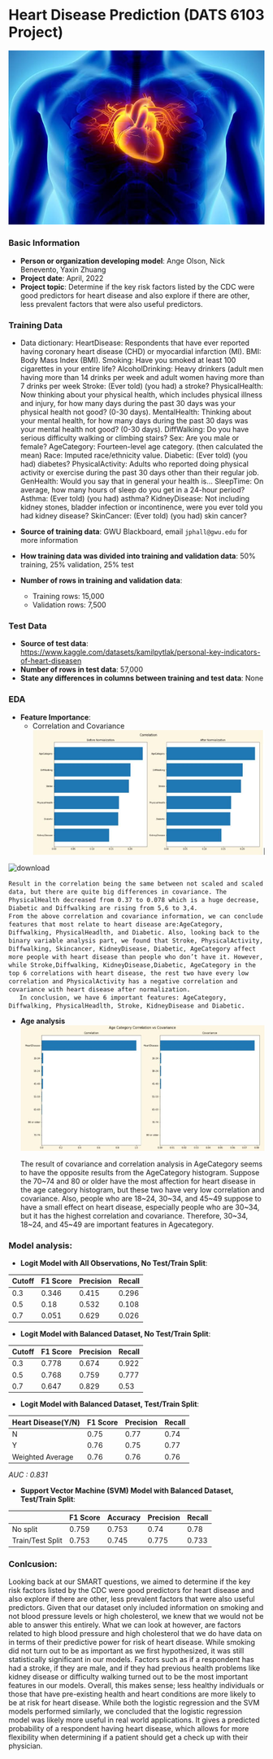 # Heart Disease Prediction (DATS 6103 Project)

![download](https://github.com/NickBenevento/DATS_6103_Project/blob/main/hd.jpg)
### Basic Information

* **Person or organization developing model**: Ange Olson, Nick Benevento, Yaxin Zhuang
* **Project date**: April, 2022
* **Project topic**: Determine if the key risk factors listed by the CDC were good predictors for heart disease and also explore if there are other, less prevalent factors that were also useful predictors. 

### Training Data

* Data dictionary: 
HeartDisease: Respondents that have ever reported having coronary heart disease (CHD) or myocardial infarction (MI).
BMI: Body Mass Index (BMI).
Smoking: Have you smoked at least 100 cigarettes in your entire life?
AlcoholDrinking: Heavy drinkers (adult men having more than 14 drinks per week and adult women having more than 7 drinks per week
Stroke: (Ever told) (you had) a stroke?
PhysicalHealth: Now thinking about your physical health, which includes physical illness and injury, for how many days during the past 30 days was your physical health not good? (0-30 days).
MentalHealth: Thinking about your mental health, for how many days during the past 30 days was your mental health not good? (0-30 days).
DiffWalking: Do you have serious difficulty walking or climbing stairs?
Sex: Are you male or female?
AgeCategory: Fourteen-level age category. (then calculated the mean)
Race: Imputed race/ethnicity value.
Diabetic: (Ever told) (you had) diabetes?
PhysicalActivity: Adults who reported doing physical activity or exercise during the past 30 days other than their regular job.
GenHealth: Would you say that in general your health is...
SleepTime: On average, how many hours of sleep do you get in a 24-hour period?
Asthma: (Ever told) (you had) asthma?
KidneyDisease: Not including kidney stones, bladder infection or incontinence, were you ever told you had kidney disease?
SkinCancer: (Ever told) (you had) skin cancer?

* **Source of training data**: GWU Blackboard, email `jphall@gwu.edu` for more information
* **How training data was divided into training and validation data**: 50% training, 25% validation, 25% test
* **Number of rows in training and validation data**:
  * Training rows: 15,000
  * Validation rows: 7,500

### Test Data
* **Source of test data**: https://www.kaggle.com/datasets/kamilpytlak/personal-key-indicators-of-heart-diseasen
* **Number of rows in test data**: 57,000
* **State any differences in columns between training and test data**: None

### EDA

* **Feature Importance**:
  * Correlation and Covariance
![download](https://github.com/NickBenevento/DATS_6103_Project/blob/main/correlation_features.JPG)

![download](https://github.com/NickBenevento/DATS_6103_Project/blob/main/coovariance_features.JPG)

    Result in the correlation being the same between not scaled and scaled data, but there are quite big differences in covariance. The PhysicalHealth decreased from 0.37 to 0.078 which is a huge decrease, Diabetic and Diffwalking are rising from 5,6 to 3,4. 
    From the above correlation and covariance information, we can conclude features that most relate to heart disease are:AgeCategory, Diffwalking, PhysicalHeadlth, and Diabetic. Also, looking back to the binary variable analysis part, we found that Stroke, PhysicalActivity, Diffwalking, Skincancer, KidneyDisease, Diabetic, AgeCategory affect more people with heart disease than people who don’t have it. However, while Stroke,Diffwalking, KidneyDisease,Diabetic, AgeCategory in the top 6 correlations with heart disease, the rest two have every low correlation and PhysicalActivity has a negative correlation and covariance with heart disease after normalization. 
	   In conclusion, we have 6 important features: AgeCategory, Diffwalking, PhysicalHeadlth, Stroke, KidneyDisease and Diabetic.  
    
* **Age analysis**
![download](https://github.com/NickBenevento/DATS_6103_Project/blob/main/age_analysis.JPG)

    The result of covariance and correlation analysis in AgeCategory seems to have the opposite results from the AgeCategory histogram. Suppose the 70~74 and 80 or older have the most affection for heart disease in the age category histogram, but these two have very low correlation and covariance. Also, people who are 18~24, 30~34, and 45~49 suppose to have a small effect on heart disease, especially people who are 30~34, but it has the highest correlation and covariance. Therefore, 30~34, 18~24, and 45~49 are important features in Agecategory.




### Model analysis:
* **Logit Model with All Observations, No Test/Train Split**:

| Cutoff | F1 Score | Precision | Recall |
| ------ | -------- | --------- | ------ |
| 0.3 | 0.346 | 0.415 | 0.296 |
| 0.5 | 0.18 | 0.532 | 0.108 |
| 0.7 | 0.051 | 0.629 | 0.026 |

* **Logit Model with Balanced Dataset, No Test/Train Split**:

| Cutoff | F1 Score | Precision | Recall |
| ------ | -------- | --------- | ------ |
| 0.3 | 0.778 | 0.674 | 0.922 |
| 0.5 | 0.768 | 0.759 | 0.777 |
| 0.7 | 0.647 | 0.829 | 0.53 |

* **Logit Model with Balanced Dataset, Test/Train Split**:

| Heart Disease(Y/N) | F1 Score | Precision | Recall |
| ------ | -------- | --------- | ------ |
| N | 0.75 | 0.77 | 0.74 |
| Y | 0.76 | 0.75 | 0.77 |
| Weighted Average | 0.76 | 0.76 | 0.76 |

*AUC : 0.831*

* **Support Vector Machine (SVM) Model with Balanced Dataset, Test/Train Split**:

|    | F1 Score | Accuracy | Precision | Recall |
| ------ | -------- | --------- | --------- | ------ |
| No split | 0.759 | 0.753 | 0.74 | 0.78 |
| Train/Test Split | 0.753 | 0.745 | 0.775 | 0.733 |


### Conlcusion:
   Looking back at our SMART questions, we aimed to determine if the key risk factors listed by the CDC were good predictors for heart disease and also explore if there are other, less prevalent factors that were also useful predictors. Given that our dataset only included information on smoking and not blood pressure levels or high cholesterol, we knew that we would not be able to answer this entirely. What we can look at however, are factors related to high blood pressure and high cholesterol that we do have data on in terms of their predictive power for risk of heart disease.
	  While smoking did not turn out to be as important as we first hypothesized, it was still statistically significant in our models. Factors such as if a respondent has had a stroke, if they are male, and if they had previous health problems like kidney disease or difficulty walking turned out to be the most important features in our models. Overall, this makes sense; less healthy individuals or those that have pre-existing health and heart conditions are more likely to be at risk for heart disease.
	  While both the logistic regression and the SVM models performed similarly, we concluded that the logistic regression model was likely more useful in real world applications. It gives a predicted probability of a respondent having heart disease, which allows for more flexibility when determining if a patient should get a check up with their physician.

